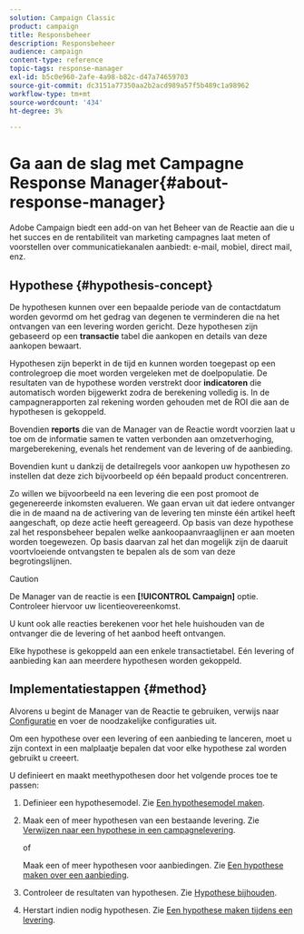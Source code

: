 ```yaml
---
solution: Campaign Classic
product: campaign
title: Responsbeheer
description: Responsbeheer
audience: campaign
content-type: reference
topic-tags: response-manager
exl-id: b5c0e960-2afe-4a98-b82c-d47a74659703
source-git-commit: dc3151a77350aa2b2acd989a57f5b489c1a98962
workflow-type: tm+mt
source-wordcount: '434'
ht-degree: 3%

---
```


# Ga aan de slag met Campagne Response Manager{#about-response-manager}

Adobe Campaign biedt een add-on van het Beheer van de Reactie aan die u het succes en de rentabiliteit van marketing campagnes laat meten of voorstellen over communicatiekanalen aanbiedt: e-mail, mobiel, direct mail, enz.

## Hypothese {#hypothesis-concept}

De hypothesen kunnen over een bepaalde periode van de contactdatum worden gevormd om het gedrag van degenen te verminderen die na het ontvangen van een levering worden gericht. Deze hypothesen zijn gebaseerd op een **transactie** tabel die aankopen en details van deze aankopen bewaart.

Hypothesen zijn beperkt in de tijd en kunnen worden toegepast op een controlegroep die moet worden vergeleken met de doelpopulatie. De resultaten van de hypothese worden verstrekt door **indicatoren** die automatisch worden bijgewerkt zodra de berekening volledig is. In de campagnerapporten zal rekening worden gehouden met de ROI die aan de hypothesen is gekoppeld.

Bovendien **reports** die van de Manager van de Reactie wordt voorzien laat u toe om de informatie samen te vatten verbonden aan omzetverhoging, margeberekening, evenals het rendement van de levering of de aanbieding.

Bovendien kunt u dankzij de detailregels voor aankopen uw hypothesen zo instellen dat deze zich bijvoorbeeld op één bepaald product concentreren.

Zo willen we bijvoorbeeld na een levering die een post promoot de gegenereerde inkomsten evalueren. We gaan ervan uit dat iedere ontvanger die in de maand na de activering van de levering ten minste één artikel heeft aangeschaft, op deze actie heeft gereageerd. Op basis van deze hypothese zal het responsbeheer bepalen welke aankoopaanvraaglijnen er aan moeten worden toegewezen. Op basis daarvan zal het dan mogelijk zijn de daaruit voortvloeiende ontvangsten te bepalen als de som van deze begrotingslijnen.

>[!CAUTION]
>
>De Manager van de reactie is een **[!UICONTROL Campaign]** optie. Controleer hiervoor uw licentieovereenkomst.

U kunt ook alle reacties berekenen voor het hele huishouden van de ontvanger die de levering of het aanbod heeft ontvangen.

Elke hypothese is gekoppeld aan een enkele transactietabel. Eén levering of aanbieding kan aan meerdere hypothesen worden gekoppeld.

## Implementatiestappen {#method}

Alvorens u begint de Manager van de Reactie te gebruiken, verwijs naar [Configuratie](../../campaign/using/configuration.md) en voer de noodzakelijke configuraties uit.

Om een hypothese over een levering of een aanbieding te lanceren, moet u zijn context in een malplaatje bepalen dat voor elke hypothese zal worden gebruikt u creeert.

U definieert en maakt meethypothesen door het volgende proces toe te passen:

1. Definieer een hypothesemodel. Zie [Een hypothesemodel maken](../../campaign/using/hypothesis-templates.md#creating-a-hypothesis-model).
1. Maak een of meer hypothesen van een bestaande levering. Zie [Verwijzen naar een hypothese in een campagnelevering](../../campaign/using/creating-hypotheses.md#referencing-a-hypothesis-in-a-campaign-delivery).

   of

   Maak een of meer hypothesen voor aanbiedingen. Zie [Een hypothese maken over een aanbieding](../../campaign/using/creating-hypotheses.md#creating-a-hypothesis-on-an-offer).

1. Controleer de resultaten van hypothesen. Zie [Hypothese bijhouden](../../campaign/using/hypothesis-tracking.md).
1. Herstart indien nodig hypothesen. Zie [Een hypothese maken tijdens een levering](../../campaign/using/creating-hypotheses.md#creating-a-hypothesis-on-the-fly-on-a-delivery).
